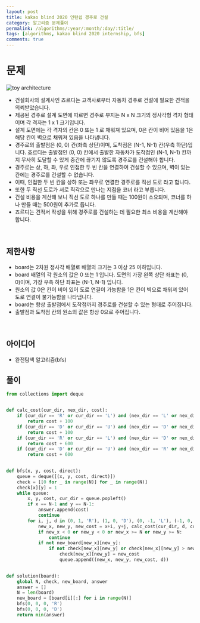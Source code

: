 ```yaml
---
layout: post
title: kakao blind 2020 인턴쉽 경주로 건설
category: 알고리즘 문제풀이
permalink: /algorithms/:year/:month/:day/:title/
tags: [algorithms, kakao blind 2020 internship, bfs]
comments: true
---
```


# 문제
![toy architecture](https://grepp-programmers.s3.ap-northeast-2.amazonaws.com/files/production/384b9e2a-4eb5-460d-bce2-d12359b03b14/kakao_road1.png)
- 건설회사의 설계사인 죠르디는 고객사로부터 자동차 경주로 건설에 필요한 견적을 의뢰받았습니다.
- 제공된 경주로 설계 도면에 따르면 경주로 부지는 N x N 크기의 정사각형 격자 형태이며 각 격자는 1 x 1 크기입니다.
- 설계 도면에는 각 격자의 칸은 0 또는 1 로 채워져 있으며, 0은 칸이 비어 있음을 1은 해당 칸이 벽으로 채워져 있음을 나타냅니다.
- 경주로의 출발점은 (0, 0) 칸(좌측 상단)이며, 도착점은 (N-1, N-1) 칸(우측 하단)입니다. 죠르디는 출발점인 (0, 0) 칸에서 출발한 자동차가 도착점인 (N-1, N-1) 칸까지 무사히 도달할 수 있게 중간에 끊기지 않도록 경주로를 건설해야 합니다.
- 경주로는 상, 하, 좌, 우로 인접한 두 빈 칸을 연결하여 건설할 수 있으며, 벽이 있는 칸에는 경주로를 건설할 수 없습니다.
- 이때, 인접한 두 빈 칸을 상하 또는 좌우로 연결한 경주로를 직선 도로 라고 합니다.
- 또한 두 직선 도로가 서로 직각으로 만나는 지점을 코너 라고 부릅니다.
- 건설 비용을 계산해 보니 직선 도로 하나를 만들 때는 100원이 소요되며, 코너를 하나 만들 때는 500원이 추가로 듭니다.
- 죠르디는 견적서 작성을 위해 경주로를 건설하는 데 필요한 최소 비용을 계산해야 합니다.

<br>

## 제한사항
- board는 2차원 정사각 배열로 배열의 크기는 3 이상 25 이하입니다.
- board 배열의 각 원소의 값은 0 또는 1 입니다.
도면의 가장 왼쪽 상단 좌표는 (0, 0)이며, 가장 우측 하단 좌표는 (N-1, N-1) 입니다.
- 원소의 값 0은 칸이 비어 있어 도로 연결이 가능함을 1은 칸이 벽으로 채워져 있어 도로 연결이 불가능함을 나타냅니다.
- board는 항상 출발점에서 도착점까지 경주로를 건설할 수 있는 형태로 주어집니다.
- 출발점과 도착점 칸의 원소의 값은 항상 0으로 주어집니다.

<br>

## 아이디어
- 완전탐색 알고리즘(bfs)


## 풀이

```python
from collections import deque


def calc_cost(cur_dir, nex_dir, cost):
    if (cur_dir == 'R' or cur_dir == 'L') and (nex_dir == 'L' or nex_dir == 'R'):  
        return cost + 100
    if (cur_dir == 'D' or cur_dir == 'U') and (nex_dir == 'D' or nex_dir == 'U'):  
        return cost + 100
    if (cur_dir == 'R' or cur_dir == 'L') and (nex_dir == 'D' or nex_dir == 'U'):  
        return cost + 600
    if (cur_dir == 'D' or cur_dir == 'U') and (nex_dir == 'R' or nex_dir == 'L'):  
        return cost + 600

    
def bfs(x, y, cost, direct):
    queue = deque([(x, y, cost, direct)])
    check = [[0 for _ in range(N)] for _ in range(N)]
    check[x][y] = 1
    while queue:
        x, y, cost, cur_dir = queue.popleft()
        if x == N-1 and y == N-1:
            answer.append(cost)
            continue
        for i, j, d in (0, 1, 'R'), (1, 0, 'D'), (0, -1, 'L'), (-1, 0, 'U'):
            new_x, new_y, new_cost = x+i, y+j, calc_cost(cur_dir, d, cost)
            if new_x < 0 or new_y < 0 or new_x >= N or new_y >= N:
                continue
            if not new_board[new_x][new_y]:
                if not check[new_x][new_y] or check[new_x][new_y] > new_cost:
                    check[new_x][new_y] = new_cost
                    queue.append((new_x, new_y, new_cost, d))
    

def solution(board):
    global N, check, new_board, answer
    answer = []
    N = len(board)
    new_board = [board[i][:] for i in range(N)]
    bfs(0, 0, 0, 'R')
    bfs(0, 0, 0, 'D')
    return min(answer)
```
